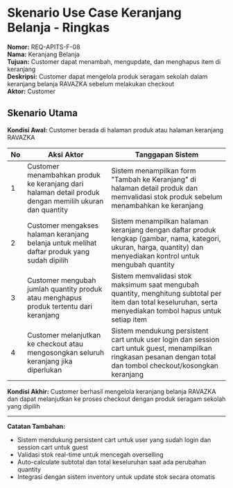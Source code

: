 # Skenario Use Case Keranjang Belanja - Ringkas

**Nomor:** REQ-APITS-F-08  
**Nama:** Keranjang Belanja  
**Tujuan:** Customer dapat menambah, mengupdate, dan menghapus item di keranjang  
**Deskripsi:** Customer dapat mengelola produk seragam sekolah dalam keranjang belanja RAVAZKA sebelum melakukan checkout  
**Aktor:** Customer  

## Skenario Utama

**Kondisi Awal:** Customer berada di halaman produk atau halaman keranjang RAVAZKA

| No | Aksi Aktor | Tanggapan Sistem |
|----|------------|------------------|
| 1 | Customer menambahkan produk ke keranjang dari halaman detail produk dengan memilih ukuran dan quantity | Sistem menampilkan form "Tambah ke Keranjang" di halaman detail produk dan memvalidasi stok produk sebelum menambahkan ke keranjang |
| 2 | Customer mengakses halaman keranjang belanja untuk melihat daftar produk yang sudah dipilih | Sistem menampilkan halaman keranjang dengan daftar produk lengkap (gambar, nama, kategori, ukuran, harga, quantity) dan menyediakan kontrol untuk mengubah quantity |
| 3 | Customer mengubah jumlah quantity produk atau menghapus produk tertentu dari keranjang | Sistem memvalidasi stok maksimum saat mengubah quantity, menghitung subtotal per item dan total keseluruhan, serta menyediakan tombol hapus untuk setiap item |
| 4 | Customer melanjutkan ke checkout atau mengosongkan seluruh keranjang jika diperlukan | Sistem mendukung persistent cart untuk user login dan session cart untuk guest, menampilkan ringkasan pesanan dengan total dan tombol checkout/kosongkan keranjang |

**Kondisi Akhir:** Customer berhasil mengelola keranjang belanja RAVAZKA dan dapat melanjutkan ke proses checkout dengan produk seragam sekolah yang dipilih

---

**Catatan Tambahan:**
- Sistem mendukung persistent cart untuk user yang sudah login dan session cart untuk guest
- Validasi stok real-time untuk mencegah overselling
- Auto-calculate subtotal dan total keseluruhan saat ada perubahan quantity
- Integrasi dengan sistem inventory untuk update stok secara otomatis